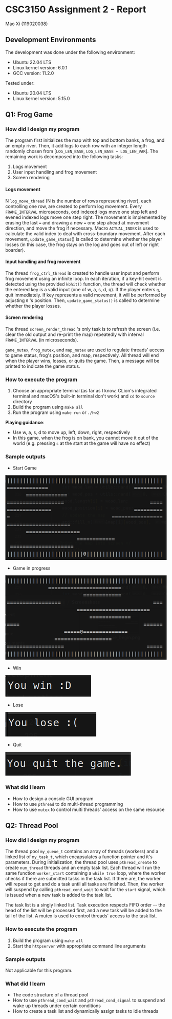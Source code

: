 # CSC3150 Assignment 2 - Report

Mao Xi (119020038)

## Development Environments

The development was done under the following environment:

- Ubuntu 22.04 LTS
- Linux kernel version: 6.0.1
- GCC version: 11.2.0

Tested under:

- Ubuntu 20.04 LTS
- Linux kernel version: 5.15.0

## Q1: Frog Game

### How did I design my program

The program first initializes the map with top and bottom banks, a frog, and an empty river. Then, it add logs to each row with an integer length randomly chosen from [`LOG_LEN_BASE`, `LOG_LEN_BASE + LOG_LEN_VAR`]. The remaining work is decomposed into the following tasks:

1. Logs movement
2. User input handling and frog movement
3. Screen rendering

#### Logs movement

N `log_move_thread`  (N is the number of rows representing river), each controlling one row, are created to perform log movement. Every `FRAME_INTERVAL` microseconds, odd indexed logs move one step left and evened indexed logs move one step right. The movement is implemented by erasing the last `=` and drawing a new `=`  one step ahead at movement direction, and move the frog if necessary. Macro `ACTUAL_INDEX` is used to calculate the valid index to deal with cross-boundary movement.  After each movement, `update_game_status`() is called to determine whether the player losses (in this case, the frog stays on the log and goes out of left or right boarder).

#### Input handling and frog movement

The thread `frog_ctrl_thread` is created to handle user input and perform frog movement using an infinite loop. In each iteration, if a key-hit event is detected using the provided `kbhit()` function, the thread will check whether the entered key is a valid input (one of w, a, s, d, q). If the player enters `q`, quit immediately. If key represents a valid movement, it will be performed by adjusting `0` 's position. Then, `update_game_status()` is called to determine whether the player losses.

#### Screen rendering

The thread `screen_render_thread` 's only task is to refresh the screen (i.e. clear the old output and re-print the map) repeatedly with interval `FRAME_INTERVAL` (in microseconds).

`game_mutex`, `frog_mutex`, and `map_mutex` are used to regulate threads' access to game status, frog's position, and map, respectively. All thread will end when the player wins, losses, or quits the game. Then, a message will be printed to indicate the game status.

### How to execute the program

1. Choose an appropriate terminal (as far as I know, CLion's integrated terminal and macOS's built-in terminal don't work) and `cd` to `source` directory
2. Build the program using `make all`
3. Run the program using `make run` or `./hw2`

**Playing guidance**:

- Use w, a, s, d to move up, left, down, right, respectively
- In this game, when the frog is on bank, you cannot move it out of the world (e.g. pressing `s` at the start at the game will have no effect)

### Sample outputs

- Start Game

![game begin](pic/q1_game_begin.png)

- Game in progress

![game start](pic/q1_game_playing.png)

- Win

![game start](pic/q1_win.png)

- Lose

![game start](pic/q1_lose.png)

- Quit

![game start](pic/q1_quit.png)

### What did I learn

- How to design a console GUI program
- How to use `pthread` to do multi-thread programming
- How to use `mutex` to control multi threads' access on the same resource

## Q2: Thread Pool

### How did I design my program

The thread pool `my_queue_t` contains an array of threads (workers) and a linked list of `my_task_t`, which encapsulates a function pointer and it's parameters. During initialization, the thread pool uses `pthread_create` to create `num_thread` threads and an empty task list. Each thread will run the same function `worker_start` containing a `while true` loop, where the worker checks if there are submitted tasks in the task list. If there are, the worker will repeat to get and do a task until all tasks are finished. Then, the worker will suspend by calling `pthread_cond_wait` to wait for the `start` signal, which is issued when a new task is added to the task list.

The task list is a singly linked list. Task execution respects FIFO order -- the head of the list will be processed first, and a new task will be added to the tail of the list. A mutex is used to control threads' access to the task list.

### How to execute the program

1. Build the program using `make all`
2. Start the `httpserver` with appropriate command line arguments

### Sample outputs

Not applicable for this program.

### What did I learn

- The code structure of a thread pool
- How to use `pthread_cond_wait` and `pthread_cond_signal` to suspend and wake up threads under certain conditions
- How to create a task list and dynamically assign tasks to idle threads
